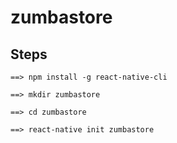 # zumbastore


## Steps
~~~
==> npm install -g react-native-cli

==> mkdir zumbastore

==> cd zumbastore

==> react-native init zumbastore
~~~
